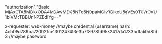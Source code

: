 "authorization":"Basic MjAxOTA5MDkxODA4MDAwMDQ5NTc5NDpaMGlvRDlkeU5qVEs0T0VtOVU1blVMcTBBUnNPZEdIYg=="

x-requester: web-money  //maybe credential (username)
hash: 4cb08d789ba720021ce1301247413e3b7f8978fd9532417da1233bdfab0d8fd3   //maybe password
